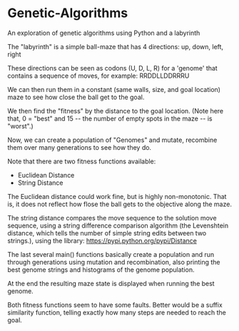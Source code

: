# Genetic-Algorithms
An exploration of genetic algorithms using Python and a labyrinth

The "labyrinth" is a simple ball-maze that has 4 directions:  up, down, left, right

These directions can be seen as codons (U, D, L, R) for a 'genome' that contains a sequence of moves,
for example:
RRDDLLDDRRRU

We can then run them in a constant (same walls, size, and goal location) maze to see how close the ball get to the goal.

We then find the "fitness" by the distance to the goal location.
(Note here that, 0 = "best" and 15 -- the number of empty spots in the maze -- is "worst".)

Now, we can create a population of "Genomes" and mutate, recombine them over many generations to see how they do.

Note that there are two fitness functions available:

- Euclidean Distance
- String Distance

The Euclidean distance could work fine, but is highly non-monotonic.  That is, it does not reflect how flose the ball gets to the objective along the maze.  

The string distance compares the move sequence to the solution move sequence, using a string difference comparison algorithm (the Levenshtein distance, which tells the number of simple string edits between two strings.), using the library: https://pypi.python.org/pypi/Distance

The last several main() functions basically create a population and run through generations using mutation and recombination, also printing the best genome strings and histograms of the genome population.  

At the end the resulting maze state is displayed when running the best genome.

Both fitness functions seem to have some faults.  Better would be a suffix similarity function, telling exactly how many steps are needed to reach the goal.
